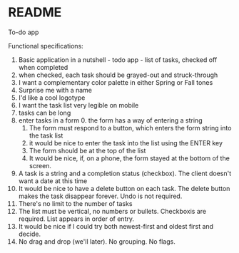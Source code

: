 README
======

To-do app

Functional specifications:
1. Basic application in a nutshell - todo app - list of tasks, checked off when completed
2. when checked, each task should be grayed-out and struck-through
3. I want a complementary color palette in either Spring or Fall tones
4. Surprise me with a name
5. I'd like a cool logotype
6. I want the task list very legible on mobile
7. tasks can be long
8. enter tasks in a form
	0. the form has a way of entering a string
	1. The form must respond to a button, which enters the form string into the task list
	2. it would be nice to enter the task into the list using the ENTER key
	3. The form should be at the top of the list
	4. It would be nice, if, on a phone, the form stayed at the bottom of the screen.
9. A task is a string and a completion status (checkbox). The client doesn't want a date at this time
10. It would be nice to have a delete button on each task. The delete button makes the task disappear forever. Undo is not required.
11. There's no limit to the number of tasks
12. The list must be vertical, no numbers or bullets. Checkboxis are required. List appears in order of entry.
13. It would be nice if I could try both newest-first and oldest first and decide.
14. No drag and drop (we'll later). No grouping. No flags.
